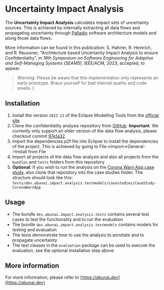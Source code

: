 # Uncertainty Impact Analysis

The **Uncertainty Impact Analysis** calculates impact sets of uncertainty sources.
This is achieved by internally extracting all data flows and propagating uncertainty through [Palladio](https://www.palladio-simulator.com/) software architecture models and along those data flows.

More information can be found in this publication: S. Hahner, R. Heinrich, and R. Reussner, "Architecture based Uncertainty Impact Analysis to ensure Confidentiality", in *18th Symposium on Software Engineering for Adaptive and Self-Managing Systems (SEAMS)*, IEEE/ACM, 2023, accepted, to appear.

> *Warning:* Please be aware that this implementation only represents an early prototype. Brace yourself for bad internal quality and code smells :)

## Installation

1. Install the version `2022-12` of the Eclipse Modelling Tools from the [official site](https://www.eclipse.org/downloads/packages/release/2022-12/r/eclipse-modeling-tools)
2. Clone the confidentiality analysis repository from [GitHub](https://github.com/PalladioSimulator/Palladio-Addons-DataFlowConfidentiality-Analysis). **Important**: We currently only support an older version of the data flow analysis, please checkout commit [97e1a32](https://github.com/PalladioSimulator/Palladio-Addons-DataFlowConfidentiality-Analysis/commit/97e1a328f47a319ab64bd0ef4931a0983284698d).
3. Import the dependencies.p2f file into Eclipse to install the dependencies of the project. This is achieved by going to File->Import->General->Install from File
4. Import all projects of the data flow analysis and also all projects from the `bundles` and `tests` folders from this repository
5. **Optional**: If you wish to run the analysis on the [Corona Warn App case study](https://github.com/abunai-dev/CaseStudy-CoronaWarnApp), also clone that repository into the case studies folder. The structure should look like this: `tests/dev.abunai.impact.analysis.testmodels/casestudies/CaseStudy-CoronaWarnApp`

## Usage

- The bundle `dev.abunai.impact.analysis.tests` contains several test cases to test the functionality and to run the evaluation
- The bundle `dev.abunai.impact.analysis.testmodels` contains models for testing and evaluation
- The tests demonstrate how to use the analysis to annotate and to propagate uncertainty
- The test classes in the `evaluation` package can be used to execute the evaluation, see the optional installation step above

## More information

For more information, please refer to [https://abunai.dev](https://abunai.dev).
